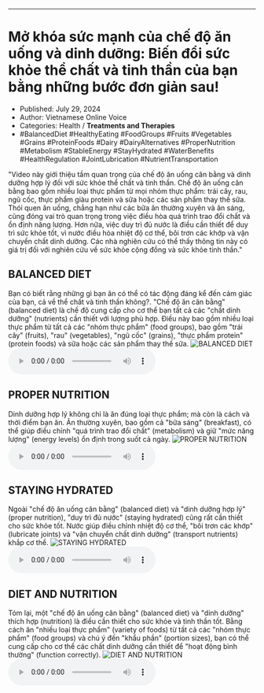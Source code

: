 
---

# Mở khóa sức mạnh của chế độ ăn uống và dinh dưỡng: Biến đổi sức khỏe thể chất và tinh thần của bạn bằng những bước đơn giản sau!

- Published: July 29, 2024
- Author: Vietnamese Online Voice
- Categories: Health / **Treatments and Therapies**
- #BalancedDiet #HealthyEating #FoodGroups #Fruits #Vegetables #Grains #ProteinFoods #Dairy #DairyAlternatives #ProperNutrition #Metabolism #StableEnergy #StayHydrated #WaterBenefits #HealthRegulation #JointLubrication #NutrientTransportation

"Video này giới thiệu tầm quan trọng của chế độ ăn uống cân bằng và dinh dưỡng hợp lý đối với sức khỏe thể chất và tinh thần. Chế độ ăn uống cân bằng bao gồm nhiều loại thực phẩm từ mọi nhóm thực phẩm: trái cây, rau, ngũ cốc, thực phẩm giàu protein và sữa hoặc các sản phẩm thay thế sữa. Thói quen ăn uống, chẳng hạn như các bữa ăn thường xuyên và ăn sáng, cũng đóng vai trò quan trọng trong việc điều hòa quá trình trao đổi chất và ổn định năng lượng. Hơn nữa, việc duy trì đủ nước là điều cần thiết để duy trì sức khỏe tốt, vì nước điều hòa nhiệt độ cơ thể, bôi trơn các khớp và vận chuyển chất dinh dưỡng. Các nhà nghiên cứu có thể thấy thông tin này có giá trị đối với nghiên cứu về sức khỏe cộng đồng và sức khỏe tinh thần."


## BALANCED DIET

Bạn có biết rằng những gì bạn ăn có thể có tác động đáng kể đến cảm giác của bạn, cả về thể chất và tinh thần không?. "Chế độ ăn cân bằng" (balanced diet) là chế độ cung cấp cho cơ thể bạn tất cả các "chất dinh dưỡng" (nutrients) cần thiết với lượng phù hợp. Điều này bao gồm nhiều loại thực phẩm từ tất cả các "nhóm thực phẩm" (food groups), bao gồm "trái cây" (fruits), "rau" (vegetables), "ngũ cốc" (grains), "thực phẩm protein" (protein foods) và sữa hoặc các sản phẩm thay thế sữa.
![BALANCED DIET](https://http-archiver-apis-production-80.schnworks.com/storage/images/transitions/2024-07-29/transition-33366576561-Montserrat-Black-673AB7.jpg)
<audio controls>
    <source src="https://http-archiver-apis-production-80.schnworks.com/storage/storage/audio/file-21336495848.mp3" type="audio/mpeg">
</audio>



## PROPER NUTRITION

Dinh dưỡng hợp lý không chỉ là ăn đúng loại thực phẩm; mà còn là cách và thời điểm bạn ăn. Ăn thường xuyên, bao gồm cả "bữa sáng" (breakfast), có thể giúp điều chỉnh "quá trình trao đổi chất" (metabolism) và giữ "mức năng lượng" (energy levels) ổn định trong suốt cả ngày.
![PROPER NUTRITION](https://http-archiver-apis-production-80.schnworks.com/storage/images/transitions/2024-07-29/transition-1042837089-Montserrat-Black-1A237E.jpg)
<audio controls>
    <source src="https://http-archiver-apis-production-80.schnworks.com/storage/storage/audio/file-4385750287.mp3" type="audio/mpeg">
</audio>



## STAYING HYDRATED

Ngoài "chế độ ăn uống cân bằng" (balanced diet) và "dinh dưỡng hợp lý" (proper nutrition), "duy trì đủ nước" (staying hydrated) cũng rất cần thiết cho sức khỏe tốt. Nước giúp điều chỉnh nhiệt độ cơ thể, "bôi trơn các khớp" (lubricate joints) và "vận chuyển chất dinh dưỡng" (transport nutrients) khắp cơ thể.
![STAYING HYDRATED](https://http-archiver-apis-production-80.schnworks.com/storage/images/transitions/2024-07-29/transition--8607036294-Montserrat-Thin-673AB7.jpg)
<audio controls>
    <source src="https://http-archiver-apis-production-80.schnworks.com/storage/storage/audio/file-2022989122.mp3" type="audio/mpeg">
</audio>



## DIET AND NUTRITION

Tóm lại, một "chế độ ăn uống cân bằng" (balanced diet) và "dinh dưỡng" thích hợp (nutrition) là điều cần thiết cho sức khỏe và tinh thần tốt. Bằng cách ăn "nhiều loại thực phẩm" (variety of foods) từ tất cả các "nhóm thực phẩm" (food groups) và chú ý đến "khẩu phần" (portion sizes), bạn có thể cung cấp cho cơ thể các chất dinh dưỡng cần thiết để "hoạt động bình thường" (function correctly).
![DIET AND NUTRITION](https://http-archiver-apis-production-80.schnworks.com/storage/images/transitions/2024-07-29/transition--3553746983-Montserrat-SemiBold-9C27B0.jpg)
<audio controls>
    <source src="https://http-archiver-apis-production-80.schnworks.com/storage/storage/audio/file-7194595835.mp3" type="audio/mpeg">
</audio>

